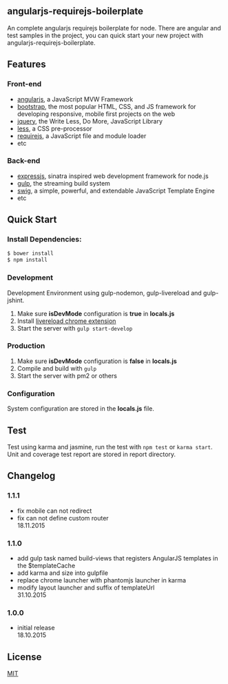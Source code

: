 ## angularjs-requirejs-boilerplate
An complete angularjs requirejs boilerplate for node. There are angular and test samples in the project,
you can quick start your new project with angularjs-requirejs-boilerplate.

## Features
### Front-end
  * [angularjs](http://angularjs.org/), a JavaScript MVW Framework
  * [bootstrap](http://getbootstrap.com/), the most popular HTML, CSS, and JS framework for developing responsive, mobile first projects on the web
  * [jquery](https://jquery.org/), the Write Less, Do More, JavaScript Library
  * [less](http://lesscss.org/), a CSS pre-processor
  * [requirejs](http://requirejs.org/), a JavaScript file and module loader
  * etc

### Back-end
  * [expressjs](http://expressjs.com/), sinatra inspired web development framework for node.js
  * [gulp](http://gulpjs.com/), the streaming build system
  * [swig](http://paularmstrong.github.io/swig/), a simple, powerful, and extendable JavaScript Template Engine
  * etc

## Quick Start
### Install Dependencies:
```bash
$ bower install
$ npm install
```

### Development
Development Environment using gulp-nodemon, gulp-livereload and gulp-jshint.
 1. Make sure <strong>isDevMode</strong> configuration is <strong>true</strong> in <strong>locals.js</strong>
 2. Install [livereload chrome extension](http://livereload.com/extensions/)
 3. Start the server with `gulp start-develop`

### Production
 1. Make sure <strong>isDevMode</strong> configuration is <strong>false</strong> in <strong>locals.js</strong>
 2. Compile and build with `gulp`
 3. Start the server with pm2 or others

### Configuration
System configuration are stored in the <strong>locals.js</strong> file.

## Test
Test using karma and jasmine, run the test with `npm test` or `karma start`. Unit and coverage test report are stored in report directory.

## Changelog
### 1.1.1
- fix mobile can not redirect
- fix can not define custom router<br>
18.11.2015

### 1.1.0
- add gulp task named build-views that registers AngularJS templates in the $templateCache
- add karma and size into gulpfile
- replace chrome launcher with phantomjs launcher in karma
- modify layout launcher and suffix of templateUrl<br>
31.10.2015

### 1.0.0
- initial release<br>
18.10.2015

## License

  [MIT](LICENSE)
